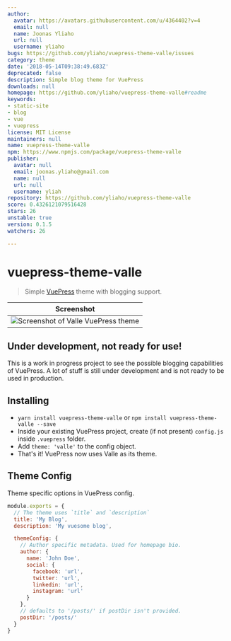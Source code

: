 ```yaml
---
author:
  avatar: https://avatars.githubusercontent.com/u/4364402?v=4
  email: null
  name: Joonas Yliaho
  url: null
  username: yliaho
bugs: https://github.com/yliaho/vuepress-theme-valle/issues
category: theme
date: '2018-05-14T09:38:49.683Z'
deprecated: false
description: Simple blog theme for VuePress
downloads: null
homepage: https://github.com/yliaho/vuepress-theme-valle#readme
keywords:
- static-site
- blog
- vue
- vuepress
license: MIT License
maintainers: null
name: vuepress-theme-valle
npm: https://www.npmjs.com/package/vuepress-theme-valle
publisher:
  avatar: null
  email: joonas.yliaho@gmail.com
  name: null
  url: null
  username: yliah
repository: https://github.com/yliaho/vuepress-theme-valle
score: 0.4326121079516428
stars: 26
unstable: true
version: 0.1.5
watchers: 26

---
```


# vuepress-theme-valle

> Simple [VuePress](https://github.com/vuejs/vuepress) theme with blogging support.

| Screenshot                                              |
| ------------------------------------------------------- |
| ![Screenshot of Valle VuePress theme](./screenshot.png) |

## **Under development, not ready for use!**

This is a work in progress project to see the possible blogging capabilities of VuePress. A lot of stuff is still under development and is not ready to be used in production.

## Installing

* `yarn install vuepress-theme-valle` or `npm install vuepress-theme-valle --save`
* Inside your existing VuePress project, create (if not present) `config.js` inside `.vuepress` folder.
* Add `theme: 'valle'` to the config object.
* That's it! VuePress now uses Valle as its theme.

## Theme Config

Theme specific options in VuePress config.

```javascript
module.exports = {
  // The theme uses `title` and `description`
  title: 'My Blog',
  description: 'My vuesome blog',

  themeConfig: {
    // Author specific metadata. Used for homepage bio.
    author: {
      name: 'John Doe',
      social: {
        facebook: 'url',
        twitter: 'url',
        linkedin: 'url',
        instagram: 'url'
      }
    },
    // defaults to '/posts/' if postDir isn't provided.
    postDir: '/posts/'
  }
}
```
